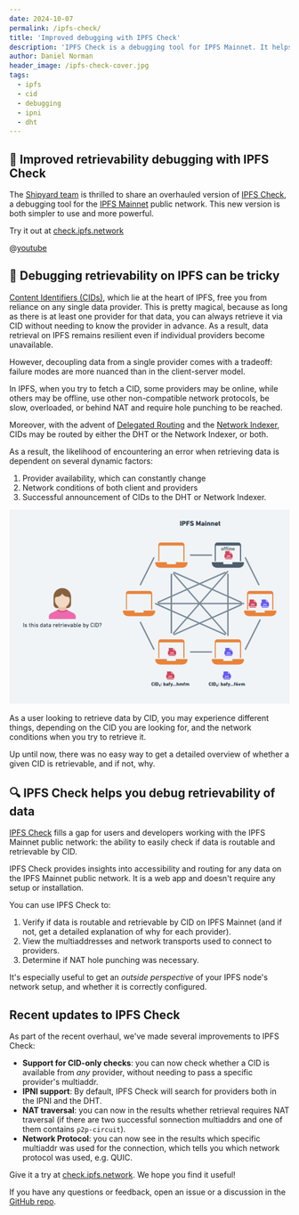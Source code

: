 ```yaml
---
date: 2024-10-07
permalink: /ipfs-check/
title: 'Improved debugging with IPFS Check'
description: 'IPFS Check is a debugging tool for IPFS Mainnet. It helps you check if data is routable and retrievable by CID on IPFS Mainnet.'
author: Daniel Norman
header_image: /ipfs-check-cover.jpg
tags:
  - ipfs
  - cid
  - debugging
  - ipni
  - dht
---
```


## 🎉 Improved retrievability debugging with IPFS Check

The [Shipyard team](https://ipshipyard.com/) is thrilled to share an overhauled version of [IPFS Check](https://check.ipfs.network), a debugging tool for the [IPFS Mainnet](https://docs.ipfs.tech/concepts/glossary/#mainnet) public network. This new version is both simpler to use and more powerful.

Try it out at [check.ipfs.network](https://check.ipfs.network/?cid=bafybeigdyrzt5sfp7udm7hu76uh7y26nf3efuylqabf3oclgtqy55fbzdi)

@[youtube](XeNOQDOrdC0)

## 🧰 Debugging retrievability on IPFS can be tricky

[Content Identifiers (CIDs)]((https://docs.ipfs.tech/concepts/glossary/#cid)), which lie at the heart of IPFS, free you from reliance on any single data provider. This is pretty magical, because as long as there is at least one provider for that data, you can always retrieve it via CID without needing to know the provider in advance. As a result, data retrieval on IPFS remains resilient even if individual providers become unavailable.

However, decoupling data from a single provider comes with a tradeoff: failure modes are more nuanced than in the client-server model.

In IPFS, when you try to fetch a CID, some providers may be online, while others may be offline, use other non-compatible network protocols, be slow, overloaded, or behind NAT and require hole punching to be reached.

Moreover, with the advent of [Delegated Routing](https://docs.ipfs.tech/concepts/how-ipfs-works/#how-content-routing-works-in-ipfs) and the [Network Indexer](https://docs.ipfs.tech/concepts/ipni/), CIDs may be routed by either the DHT or the Network Indexer, or both.

As a result, the likelihood of encountering an error when retrieving data is dependent on several dynamic factors:

1. Provider availability, which can constantly change
2. Network conditions of both client and providers
3. Successful announcement of CIDs to the DHT or Network Indexer.

![diagram illustrating multiple providers for cids](../assets/ipfs-check-network.png)

As a user looking to retrieve data by CID, you may experience different things, depending on the CID you are looking for, and the network conditions when you try to retrieve it.

Up until now, there was no easy way to get a detailed overview of whether a given CID is retrievable, and if not, why.

## 🔍 IPFS Check helps you debug retrievability of data

[IPFS Check](https://check.ipfs.network/) fills a gap for users and developers working with the IPFS Mainnet public network: the ability to easily check if data is routable and retrievable by CID.

IPFS Check provides insights into accessibility and routing for any data on the IPFS Mainnet public network. It is a web app and doesn't require any setup or installation.

You can use IPFS Check to:

1. Verify if data is routable and retrievable by CID on IPFS Mainnet (and if not, get a detailed explanation of why for each provider).
2. View the multiaddresses and network transports used to connect to providers.
3. Determine if NAT hole punching was necessary.

It's especially useful to get an _outside perspective_ of your IPFS node's network setup, and whether it is correctly configured.

## Recent updates to IPFS Check

As part of the recent overhaul, we've made several improvements to IPFS Check:

- **Support for CID-only checks**: you can now check whether a CID is available from _any_ provider, without needing to pass a specific provider's multiaddr.
- **IPNI support**: By default, IPFS Check will search for providers both in the IPNI and the DHT.
- **NAT traversal**: you can now in the results whether retrieval requires NAT traversal (if there are two successful sonnection multiaddrs and one of them contains `p2p-circuit`).
- **Network Protocol**: you can now see in the results which specific multiaddr was used for the connection, which tells you which network protocol was used, e.g. QUIC.

Give it a try at [check.ipfs.network](https://check.ipfs.network/). We hope you find it useful!

If you have any questions or feedback, open an issue or a discussion in the [GitHub repo](https://github.com/ipfs/ipfs-check/).
